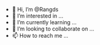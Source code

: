 - 👋 Hi, I’m @Rangds
- 👀 I’m interested in ...
- 🌱 I’m currently learning ...
- 💞️ I’m looking to collaborate on ...
- 📫 How to reach me ...

<!---
Rangds/Rangds is a ✨ special ✨ repository because its `README.md` (this file) appears on your GitHub profile.
You can click the Preview link to take a look at your changes.
--->
